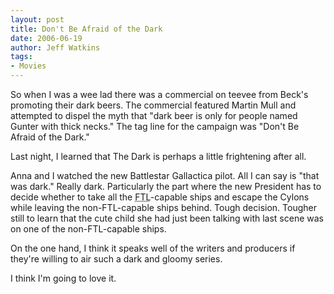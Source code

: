 ```yaml
---
layout: post
title: Don't Be Afraid of the Dark
date: 2006-06-19
author: Jeff Watkins
tags:
- Movies
---
```


So when I was a wee lad there was a commercial on teevee from Beck's promoting their dark beers. The commercial featured Martin Mull and attempted to dispel the myth that "dark beer is only for people named Gunter with thick necks." The tag line for the campaign was "Don't Be Afraid of the Dark."

Last night, I learned that The Dark is perhaps a little frightening after all.

Anna and I watched the new Battlestar Gallactica pilot. All I can say is "that was dark." Really dark. Particularly the part where the new President has to decide whether to take all the <abbr title="Faster Than Light">FTL</abbr>-capable ships and escape the Cylons while leaving the non-FTL-capable ships behind. Tough decision. Tougher still to learn that the cute child she had just been talking with last scene was on one of the non-FTL-capable ships.

On the one hand, I think it speaks well of the writers and producers if they're willing to air such a dark and gloomy series.

I think I'm going to love it.